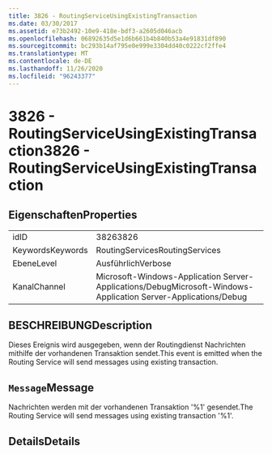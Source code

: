 ```yaml
---
title: 3826 - RoutingServiceUsingExistingTransaction
ms.date: 03/30/2017
ms.assetid: e73b2492-10e9-418e-bdf3-a2605d046acb
ms.openlocfilehash: 06892635d5e1d6b661b4b840b53a4e91831df890
ms.sourcegitcommit: bc293b14af795e0e999e3304dd40c0222cf2ffe4
ms.translationtype: MT
ms.contentlocale: de-DE
ms.lasthandoff: 11/26/2020
ms.locfileid: "96243377"
---
```

# <a name="3826---routingserviceusingexistingtransaction"></a><span data-ttu-id="29582-102">3826 - RoutingServiceUsingExistingTransaction</span><span class="sxs-lookup"><span data-stu-id="29582-102">3826 - RoutingServiceUsingExistingTransaction</span></span>

## <a name="properties"></a><span data-ttu-id="29582-103">Eigenschaften</span><span class="sxs-lookup"><span data-stu-id="29582-103">Properties</span></span>  
  
|||  
|-|-|  
|<span data-ttu-id="29582-104">id</span><span class="sxs-lookup"><span data-stu-id="29582-104">ID</span></span>|<span data-ttu-id="29582-105">3826</span><span class="sxs-lookup"><span data-stu-id="29582-105">3826</span></span>|  
|<span data-ttu-id="29582-106">Keywords</span><span class="sxs-lookup"><span data-stu-id="29582-106">Keywords</span></span>|<span data-ttu-id="29582-107">RoutingServices</span><span class="sxs-lookup"><span data-stu-id="29582-107">RoutingServices</span></span>|  
|<span data-ttu-id="29582-108">Ebene</span><span class="sxs-lookup"><span data-stu-id="29582-108">Level</span></span>|<span data-ttu-id="29582-109">Ausführlich</span><span class="sxs-lookup"><span data-stu-id="29582-109">Verbose</span></span>|  
|<span data-ttu-id="29582-110">Kanal</span><span class="sxs-lookup"><span data-stu-id="29582-110">Channel</span></span>|<span data-ttu-id="29582-111">Microsoft-Windows-Application Server-Applications/Debug</span><span class="sxs-lookup"><span data-stu-id="29582-111">Microsoft-Windows-Application Server-Applications/Debug</span></span>|  
  
## <a name="description"></a><span data-ttu-id="29582-112">BESCHREIBUNG</span><span class="sxs-lookup"><span data-stu-id="29582-112">Description</span></span>  

 <span data-ttu-id="29582-113">Dieses Ereignis wird ausgegeben, wenn der Routingdienst Nachrichten mithilfe der vorhandenen Transaktion sendet.</span><span class="sxs-lookup"><span data-stu-id="29582-113">This event is emitted when the Routing Service will send messages using existing transaction.</span></span>  
  
## <a name="message"></a><span data-ttu-id="29582-114">`Message`</span><span class="sxs-lookup"><span data-stu-id="29582-114">Message</span></span>  

 <span data-ttu-id="29582-115">Nachrichten werden mit der vorhandenen Transaktion '%1' gesendet.</span><span class="sxs-lookup"><span data-stu-id="29582-115">The Routing Service will send messages using existing transaction '%1'.</span></span>  
  
## <a name="details"></a><span data-ttu-id="29582-116">Details</span><span class="sxs-lookup"><span data-stu-id="29582-116">Details</span></span>
